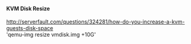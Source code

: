 #### KVM Disk Resize
http://serverfault.com/questions/324281/how-do-you-increase-a-kvm-guests-disk-space  
'qemu-img resize vmdisk.img +10G'

